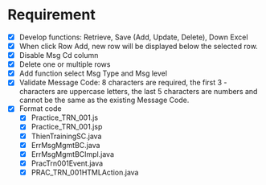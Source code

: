 # Requirement

- [x] Develop functions: Retrieve, Save (Add, Update, Delete), Down Excel
- [x] When click Row Add, new row will be displayed below the selected row.
- [x] Disable Msg Cd column
- [X] Delete one or multiple rows
- [x] Add function select Msg Type and Msg level
- [x] Validate Message Code: 8 characters are required, the first 3 - characters
  are uppercase letters, the last 5 characters are numbers and cannot be the
  same as the existing Message Code.
- [x] Format code
  - [x] Practice_TRN_001.js
  - [x] Practice_TRN_001.jsp
  - [x] ThienTrainingSC.java
  - [x] ErrMsgMgmtBC.java
  - [x] ErrMsgMgmtBCImpl.java
  - [x] PracTrn001Event.java
  - [x] PRAC_TRN_001HTMLAction.java
